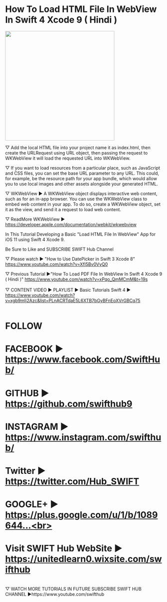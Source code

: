 # How To Load HTML File In WebView In Swift 4 Xcode 9 ( Hindi )
<p>
<a href="https://www.youtube.com/watch?v=8AAGvaiqkwI&t=19s"><img src="http://img.youtube.com/vi/8AAGvaiqkwI/mqdefault.jpg" width="350"/></a>
</p>
▽ Add the local HTML file into your project name it as index.html, then create the URLRequest using URL object, then passing the request to WKWebView it will load the requested URL into WKWebView.

▽ If you want to load resources from a particular place, such as JavaScript and CSS files, you can set the base URL parameter to any URL. This could, for example, be the resource path for your app bundle, which would allow you to use local images and other assets alongside your generated HTML.

▽ WKWebView ►
A WKWebView object displays interactive web content, such as for an in-app browser. You can use the WKWebView class to embed web content in your app. To do so, create a WKWebView object, set it as the view, and send it a request to load web content.

▽ ReadMore WKWebView ► https://developer.apple.com/documentation/webkit/wkwebview

In This Tutorial Developing a Basic "Load HTML File In WebView" App for iOS 11 using Swift 4 Xcode 9.

Be Sure to Like and SUBSCRIBE SWIFT Hub Channel

▽ Please watch ► "How to Use DatePicker in Swift 3 Xcode 8" 
https://www.youtube.com/watch?v=XfI5Bv0VyQ0

▽ Previous Tutorial ►"How To Load PDF File In WebView In Swift 4 Xcode 9 ( Hindi )" https://www.youtube.com/watch?v=xPqo_QmMCmM&t=19s
<br><br>
▽ CONTENT VIDEO ► PLAYLIST ► Basic Tutorials Swift 4 ►  https://www.youtube.com/watch?v=xgb9mIj2Azc&list=PLnACRTdaE5L6XTB7bGyBFnEoXVrGBCq75
<br><br>
# FOLLOW<br>
# FACEBOOK ► https://www.facebook.com/SwiftHub/<br>
# GITHUB ► https://github.com/swifthub9<br>
# INSTAGRAM ► https://www.instagram.com/swifthub/<br>
# Twitter ► https://twitter.com/Hub_SWIFT<br>
# GOOGLE+ ► https://plus.google.com/u/1/b/1089644...<br> 
# Visit SWIFT Hub WebSite ► https://unitedlearn0.wixsite.com/swifthub<br>
<br>
▽ WATCH MORE TUTORIALS IN FUTURE SUBSCRIBE SWIFT HUB CHANNEL ►https://www.youtube.com/swifthub<br>
